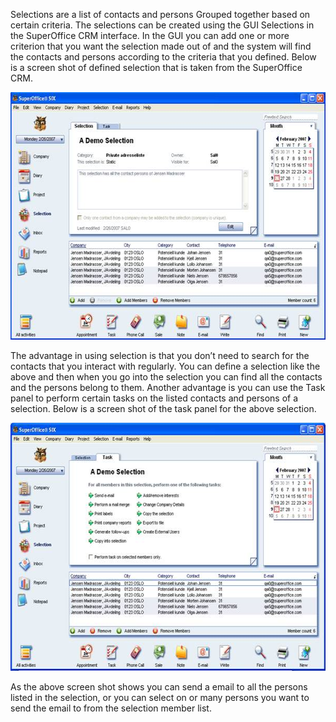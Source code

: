 <properties date="2016-05-10"
SortOrder="9"
/>

Selections are a list of contacts and persons Grouped together based on certain criteria. The selections can be created using the GUI Selections in the SuperOffice CRM interface. In the GUI you can add one or more criterion that you want the selection made out of and the system will find the contacts and persons according to the criteria that you defined. Below is a screen shot of defined selection that is taken from the SuperOffice CRM.

<img src="../Adding%20a%20member%20to%20a%20static%20selection_files/image001.jpg" id="Picture 1" width="605" height="396" />

 

The advantage in using selection is that you don’t need to search for the contacts that you interact with regularly. You can define a selection like the above and then when you go into the selection you can find all the contacts and the persons belong to them. Another advantage is you can use the Task panel to perform certain tasks on the listed contacts and persons of a selection. Below is a screen shot of the task panel for the above selection.

<img src="../Adding%20a%20member%20to%20a%20static%20selection_files/image002.jpg" id="Picture 2" width="604" height="397" />

As the above screen shot shows you can send a email to all the persons listed in the selection, or you can select on or many persons you want to send the email to from the selection member list.
